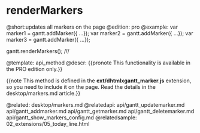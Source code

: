 renderMarkers
=============

@short:updates all markers on the page
@edition: pro
@example:
var marker1 = gantt.addMarker({ ...}); 
var marker2 = gantt.addMarker({ ...}); 
var marker3 = gantt.addMarker({ ...}); 

gantt.renderMarkers(); /*!*/
    
@template:	api_method
@descr:
{{pronote This functionality is available in the PRO edition only.}}
 

{{note This method is defined in the **ext/dhtmlxgantt_marker.js** extension, so you need to include it on the page. Read the details in the desktop/markers.md article.}}


   

@related:
	desktop/markers.md
@relatedapi:
	api/gantt_updatemarker.md
	api/gantt_addmarker.md
	api/gantt_getmarker.md
	api/gantt_deletemarker.md
    api/gantt_show_markers_config.md
@relatedsample:
	02_extensions/05_today_line.html
